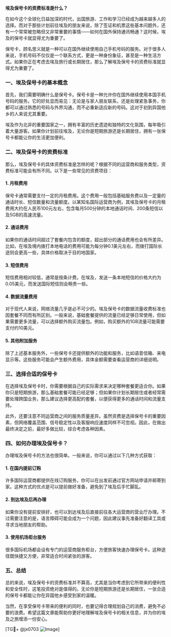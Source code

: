 **埃及保号卡的资费标准是什么？**

在如今这个全球化日益加深的时代，出国旅游、工作和学习已经成为越来越多人的选择。而对于那些计划前往埃及的朋友来说，除了签证和机票这些基本问题外，还有一个常常被忽略但又非常重要的事情——如何在国外保持通讯畅通？这时候，埃及的保号卡就显得尤为重要了。

保号卡，顾名思义就是一种可以在国外继续使用自己手机号码的服务。对于很多人来说，手机号码不仅仅是一个联系方式，更是一种身份象征，甚至是一种生活方式。如果你正在考虑去埃及旅行或长期居住，那么了解埃及保号卡的资费标准就显得尤为重要了。

### 一、埃及保号卡的基本概念

首先，我们需要明确什么是保号卡。保号卡是一种允许你在国外继续使用本国手机号码的服务。它的好处显而易见：无论是与家人朋友联系，还是处理紧急事务，你都可以通过熟悉的号码与外界沟通，而不必重新适应新的号码。这对于初到异国他乡的人来说尤其重要。

埃及作为北非的重要国家之一，拥有丰富的历史遗迹和独特的文化氛围，每年吸引着大量游客。如果你计划前往埃及，无论你是短期旅游还是长期居住，拥有一张保号卡都能让你的生活更加便利。

### 二、埃及保号卡的资费标准

那么，埃及保号卡的具体资费标准是怎样的呢？根据不同的运营商和服务类型，资费标准可能会有所不同。以下是一些常见的资费项目：

#### 1. **月租费用**
   保号卡通常需要支付一定的月租费用。这个费用一般包括基础服务费以及一定量的通话时长、短信数量和流量额度。以某知名国际运营商为例，其埃及保号卡的月租费用大约在人民币100元左右，包含每月500分钟的本地通话时间、200条短信以及5GB的高速流量。

#### 2. **通话费用**
   如果你的通话时间超过了套餐内包含的额度，超出部分的通话费用也会有所差异。比如，在埃及境内拨打本地电话的费用可能为每分钟0.1美元左右，而拨打国际长途则会更高一些，具体价格取决于目的地国家。

#### 3. **短信费用**
   短信费用相对较低，通常是按条计费。在埃及，发送一条本地短信的价格大约为0.05美元，而发送国际短信则会稍贵一些。

#### 4. **数据流量费用**
   对于现代人来说，网络流量几乎是必不可少的。埃及保号卡的数据流量收费标准也因套餐不同而有所区别。一般来说，基础套餐提供的流量已经足够日常使用，但如果需要更多流量，可以选择额外购买流量包。例如，购买额外的1GB流量可能需要支付约10美元。

#### 5. **其他附加服务**
   除了上述基本服务外，一些保号卡还提供额外的功能和服务，比如语音信箱、来电显示等。这些服务可能会产生额外费用，具体金额需要查看运营商的详细说明。

### 三、选择合适的保号卡

在选择埃及保号卡时，你需要根据自己的实际需求来决定哪种套餐更适合你。如果你只是短期旅游，那么基础套餐可能已经足够；但如果你计划长期居住或者经常需要处理跨国业务，那么建议选择更高配的套餐，以便获得更多的通话时间和流量支持。

此外，还要注意不同运营商之间的服务质量差异。虽然资费是选择保号卡的重要因素，但网络覆盖范围、信号稳定性以及客服响应速度同样不可忽视。因此，在做出最终决定之前，最好多做比较，综合考虑各种因素。

### 四、如何办理埃及保号卡？

办理埃及保号卡的方法也很简单。一般来说，你可以通过以下几种方式获取：

#### 1. 在国内提前订购
   许多国际运营商都提供在线订购服务，你可以在出发前通过官方网站申请并邮寄到家。这种方式的优点是可以提前做好准备，避免到了埃及后手忙脚乱。

#### 2. 到达埃及后再办理
   如果你没有提前安排好，也可以到达埃及后直接前往各大运营商的营业厅办理。不过需要注意的是，语言障碍可能会成为一个问题，因此建议事先准备好翻译工具或寻求当地朋友的帮助。

#### 3. 使用机场柜台服务
   很多国际机场都会设有专门的运营商服务柜台，方便旅客快速办理保号卡。这种途径既快捷又方便，非常适合时间紧张的游客。

### 五、总结

总的来说，埃及保号卡的资费标准并不算高，尤其是当你考虑到它所带来的便利性和安全性时，这笔投资绝对是值得的。无论你是短期旅游还是长期居住，一张合适的保号卡都能让你在异国他乡感受到家的温暖。

当然，在享受保号卡带来的便利的同时，也要记得合理规划自己的消费，避免不必要的浪费。希望这篇文章能帮助你更好地理解埃及保号卡的相关信息，并为你的埃及之旅增添一份安心。

[TG💪+ @jx0703 ![Image](https://github.com/user-attachments/assets/dbca1d08-cadb-493c-b0ec-ad6f7a83f270)]
